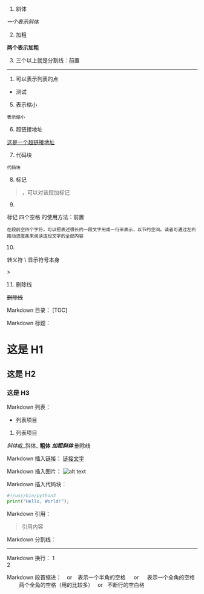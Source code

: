 1. 斜体

*一个表示斜体*

2. 加粗

**两个表示加粗**

<!-- 三个以上就是分割线：前置 -->
3. 三个以上就是分割线：前置

***


<!-- ps: 文字前面用一个* 可以表示列表的点，中间需要空格才有效果 -->
1. 可以表示列表的点

* 测试

<!-- 标记 ` 的使用方法：前置加后置，如下 -->
5. 表示缩小

`表示缩小`

<!-- 标记 [ ]( ) 超链接的使用 -->
6. 超链接地址

[这是一个超链接地址](http://www.baidu.com)

<!-- 标记```的使用方法：前置加后置 -->
7. 代码块
```
代码块
```

<!-- 标记 > 的使用方法：前置
在段加 >，可以对该段加标记 -->

8. 标记

>，可以对该段加标记

9. 

标记 四个空格 的使用方法：前置

    在段前空四个字符，可以把表述很长的一段文字用成一行来表示，以节约空间。读者可通过左右拖动进度条来阅读这段文字的全部内容

10. 

转义符 \ 显示符号本身

\>


11. 删除线

~~删除线~~


Markdown 目录：
[TOC]

Markdown 标题：
# 这是 H1
## 这是 H2
### 这是 H3

Markdown 列表：
- 列表项目
1. 列表项目

*斜体*或_斜体_
**粗体**
***加粗斜体***
~~删除线~~

Markdown 插入链接：
[链接文字](链接网址 "标题")

Markdown 插入图片：
![alt text](/path/to/img.jpg "Title")

Markdown 插入代码块：
```python
#!/usr/bin/python3
print("Hello, World!");
```

Markdown 引用：
> 引用内容

Markdown 分割线：

---

Markdown 换行：
1<br>2

Markdown 段首缩进：
&ensp; or &#8194; 表示一个半角的空格
&emsp; or &#8195;  表示一个全角的空格
&emsp;&emsp; 两个全角的空格（用的比较多）
&nbsp; or &#160; 不断行的空白格

